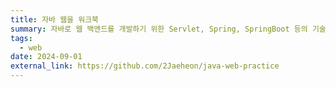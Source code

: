 ```yaml
---
title: 자바 웹을 워크북
summary: 자바로 웹 백엔드를 개발하기 위한 Servlet, Spring, SpringBoot 등의 기술로 투두리스트 게시판 앱 구현
tags:
  - web
date: 2024-09-01
external_link: https://github.com/2Jaeheon/java-web-practice
---
```

